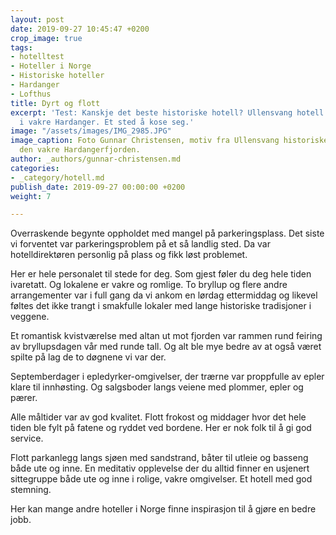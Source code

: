 ```yaml
---
layout: post
date: 2019-09-27 10:45:47 +0200
crop_image: true
tags:
- hotelltest
- Hoteller i Norge
- Historiske hoteller
- Hardanger
- Lofthus
title: Dyrt og flott
excerpt: 'Test: Kanskje det beste historiske hotell? Ullensvang hotell på Lofthus
  i vakre Hardanger. Et sted å kose seg.'
image: "/assets/images/IMG_2985.JPG"
image_caption: Foto Gunnar Christensen, motiv fra Ullensvang historiske hotell ved
  den vakre Hardangerfjorden.
author: _authors/gunnar-christensen.md
categories:
- _category/hotell.md
publish_date: 2019-09-27 00:00:00 +0200
weight: 7

---
```

Overraskende begynte oppholdet med mangel på parkeringsplass. Det siste vi forventet var parkeringsproblem på et så landlig sted. Da var hotelldirektøren personlig på plass og fikk løst problemet.

Her er hele personalet til stede for deg. Som gjest føler du deg hele tiden ivaretatt. Og lokalene er vakre og romlige. To bryllup og flere andre arrangementer var i full gang da vi ankom en lørdag ettermiddag og likevel føltes det ikke trangt i smakfulle lokaler med lange historiske tradisjoner i veggene.

Et romantisk kvistværelse med altan ut mot fjorden var rammen rund feiring av bryllupsdagen vår med runde tall. Og alt ble mye bedre av at også været spilte på lag de to døgnene vi var der. 

Septemberdager i epledyrker-omgivelser, der trærne var proppfulle av epler klare til innhøsting. Og salgsboder langs veiene med plommer, epler og pærer.

Alle måltider var av god kvalitet. Flott frokost og middager hvor det hele tiden ble fylt på fatene og ryddet ved bordene. Her er nok folk til å gi god service. 

Flott parkanlegg langs sjøen med sandstrand, båter til utleie og basseng både ute og inne. En meditativ opplevelse der du alltid finner en usjenert sittegruppe både ute og inne i rolige, vakre omgivelser. Et hotell med god stemning.

Her kan mange andre hoteller i Norge finne inspirasjon til å gjøre en bedre jobb.